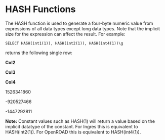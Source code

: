 # HASH Functions

The HASH function is used to generate a four-byte numeric value from expressions of all data types except long data types. Note that the implicit size for the expression can affect the result. For example:

```
SELECT HASH(int1(1)), HASH(int2(1)), HASH(int4(1))\g
```

returns the following single row:

**Col2**

**Col3**

**Col4**

1526341860

-920527466

-1447292811

**Note:** Constant values such as HASH(1) will return a value based on the implicit datatype of the constant. For Ingres this is equivalent to HASH(int2(1)). For OpenROAD this is equivalent to HASH(int4(1)).
